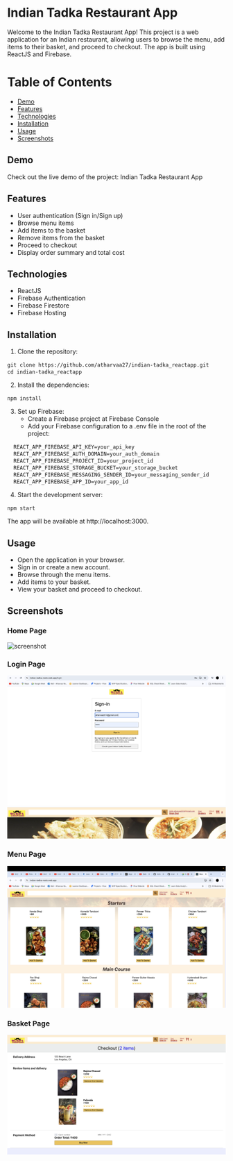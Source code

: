 # Indian Tadka Restaurant App

Welcome to the Indian Tadka Restaurant App! This project is a web application for an Indian restaurant, allowing users to browse the menu, add items to their basket, and proceed to checkout. The app is built using ReactJS and Firebase.

# Table of Contents
- [Demo](#demo)
- [Features](#features)
- [Technologies](#technologies)
- [Installation](#installation)
- [Usage](#usage)
- [Screenshots](#screenshots)

## Demo

Check out the live demo of the project: Indian Tadka Restaurant App

## Features

-	User authentication (Sign in/Sign up)
-	Browse menu items
-	Add items to the basket
-	Remove items from the basket
-	Proceed to checkout
-	Display order summary and total cost

## Technologies

-	ReactJS
-	Firebase Authentication
-	Firebase Firestore
-	Firebase Hosting

## Installation

1.	Clone the repository:
```
git clone https://github.com/atharvaa27/indian-tadka_reactapp.git
cd indian-tadka_reactapp
```
2.	Install the dependencies:
```
npm install
```
3.	Set up Firebase:
	-	Create a Firebase project at Firebase Console
	-	Add your Firebase configuration to a .env file in the root of the project:
```
  REACT_APP_FIREBASE_API_KEY=your_api_key
  REACT_APP_FIREBASE_AUTH_DOMAIN=your_auth_domain
  REACT_APP_FIREBASE_PROJECT_ID=your_project_id
  REACT_APP_FIREBASE_STORAGE_BUCKET=your_storage_bucket
  REACT_APP_FIREBASE_MESSAGING_SENDER_ID=your_messaging_sender_id
  REACT_APP_FIREBASE_APP_ID=your_app_id
```
4.	Start the development server:
```
npm start
```
   The app will be available at http://localhost:3000.
## Usage
-	Open the application in your browser.
-	Sign in or create a new account.
-	Browse through the menu items.
-	Add items to your basket.
-	View your basket and proceed to checkout.

## Screenshots

### Home Page
![screenshot](./screenshot/HomePage.png)
### Login Page
![screenshot](./screenshot/Login.png)
![screenshot](./screenshot/Login_user.png)
### Menu Page
![screenshot](./screenshot/Menu.png)
### Basket Page
![screenshot](./screenshot/Checkout.png)

